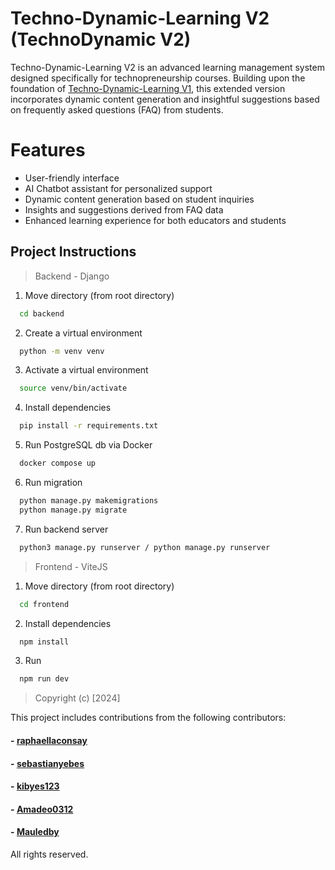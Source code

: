 # Techno-Dynamic-Learning V2 (TechnoDynamic V2)

Techno-Dynamic-Learning V2 is an advanced learning management system designed specifically for technopreneurship courses. Building upon the foundation of [Techno-Dynamic-Learning V1](https://github.com/sebastianyebes/Techno-Dynamic-Learning), this extended version incorporates dynamic content generation and insightful suggestions based on frequently asked questions (FAQ) from students.


# Features

- User-friendly interface
- AI Chatbot assistant for personalized support
- Dynamic content generation based on student inquiries
- Insights and suggestions derived from FAQ data
- Enhanced learning experience for both educators and students

## Project Instructions

> Backend - Django

1. Move directory (from root directory)

```bash
  cd backend
```

2. Create a virtual environment

```bash
  python -m venv venv
```

3. Activate a virtual environment

```bash
  source venv/bin/activate
```

4. Install dependencies

```bash
  pip install -r requirements.txt
```

5. Run PostgreSQL db via Docker

```bash
  docker compose up
```

6. Run migration

```bash
  python manage.py makemigrations
  python manage.py migrate
```

7. Run backend server

```bash
  python3 manage.py runserver / python manage.py runserver
```

> Frontend - ViteJS

1. Move directory (from root directory)

```bash
  cd frontend
```

2. Install dependencies

```bash
  npm install
```

3. Run

```bash
  npm run dev
```

>  Copyright (c) [2024]

This project includes contributions from the following contributors:
#### - [raphaellaconsay](https://github.com/raphaellaconsay)
#### - [sebastianyebes](https://github.com/sebastianyebes)
#### - [kibyes123](https://github.com/kibyes123)
#### - [Amadeo0312](https://github.com/Amadeo0312)
#### - [Mauledby](https://github.com/Mauledby)

All rights reserved.

